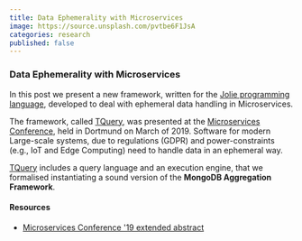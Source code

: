 ```yaml
---
title: Data Ephemerality with Microservices
image: https://source.unsplash.com/pvtbe6F1JsA
categories: research
published: false
---
```


### Data Ephemerality with Microservices

In this post we present a new framework, written for the [Jolie programming language](jolie-lang.org), developed to deal with ephemeral data handling in Microservices.

The framework, called [TQuery](github.com/jolie/tquery), was presented at the [Microservices Conference](https://www.conf-micro.services/), held in Dortmund on March of 2019.
Software for modern Large-scale systems, due to regulations (GDPR) and power-constraints (e.g., IoT and Edge Computing) need to handle data in an ephemeral way. 

[TQuery](github.com/jolie/tquery) includes a query language and an execution engine, that we formalised instantiating a sound version of the **MongoDB Aggregation Framework**.

<!-- In our presentation we illustrate the features of our framework through a non-trivial **eHealth** use case, which describes the handling of the data and the workflow of a diagnostic algorithm. -->

#### Resources
- [Microservices Conference '19 extended abstract](https://www.conf-micro.services/2019/papers/Microservices_2019_paper_31.pdf) 